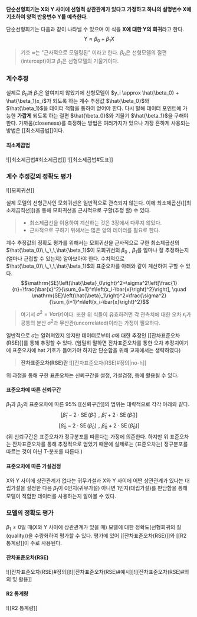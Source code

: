 **단순선형회기는 X와 Y 사이에 선형적 상관관계가 있다고 가정하고 하나의 설명변수 X에 기초하여 양적 반응변수 Y를 예측한다.** 

단순선형회기는 다음과 같이 나타낼 수 있으며 이 식을 **X에 대한 Y의 회귀**라고 한다.
$$ Y \approx \beta_0 + \beta_1X$$
> 기호 $\approx$는 "근사적으로 모델링된" 이라고 한다.
> $\beta_0$은 선형모델의 절편(intercept)이고 $\beta_1$은 선형모델의 기울기이다.

### 계수추정
실제로 $\beta_0$과 $\beta_1$은 알여지지 않았기에 선형모델이 $y_i \approx \hat{\beta_0} + \hat{\beta_1}x_i$가 되도록 하는 계수 추정값 $\hat{\beta_0}$와 $\hat{\beta_1}$을 데이터 적합을 통하여 얻어야 한다. 다시 말해 데이터 포인트에 가능한 **가깝게** 되도록 하는 절편 $\hat{\beta_0}$와 기울기 $\hat{\beta_1}$을 구해야 한다.
가까움(closeness)를 측정하는 방법은 여러가지가 있으나 가장 흔하게 사용되는 방법은 [[최소제곱법]]이다.

#### 최소제곱법

![[최소제곱법#최소제곱법]]
![[최소제곱법#도표]]

### 계수 추정값의 정확도 평가
![[모회귀선]]

실제 모델의 선형근사인 모회귀선은 일반적으로 관측되지 않는다. 이에 최소제곱선([[최소제곱직선]])을 통해 모회귀선을 근사적으로 구할(추정 할) 수 있다.
>* 최소제곱선을 이용하여 계산하는 것은 3장에서 다루지 않았다.
>* 근사적으로 구하기 위해서는 많은 양의 데이터를 필요로 한다.

계수 추정값의 정확도 평가를 위해서는 모회귀선을 근사적으로 구한 최소제곱선의 $\hat{\beta_0}\,\,,\,\,\hat{\beta_1}$이 모회귀선의 $\beta_0\,\,,\,\,\beta_1$를 얼마나 잘 추정하는지(얼마나 근접할 수 있는지) 알아보아야 한다. 수치적으로 $\hat{\beta_0}\,\,,\,\,\hat{\beta_1}$의 표준오차를 아래와 같이 계산하여 구할 수 있다.
$$\mathrm{SE}\left(\hat{\beta}_0\right)^2=\sigma^2\left[\frac{1}{n}+\frac{\bar{x}^2}{\sum_{i=1}^n\left(x_i-\bar{x}\right)^2}\right], \quad \mathrm{SE}\left(\hat{\beta}_1\right)^2=\frac{\sigma^2}{\sum_{i=1}^n\left(x_i-\bar{x}\right)^2}$$
>여기서 $\sigma^2=Var(\epsilon)$이다. 또한 위 식들이 유효하려면 각 관측치에 대한 오차 $\epsilon_i$가 공통의 분산 $\sigma^2$과 무산관(uncorrelated)이라는 가정이 필요하다.

일반적으로 $\sigma$는 알려져있지 않지만 데이터로부터 $\sigma$에 대한 추정인 [[잔차표준오차(RSE)]]를 통해 추정할 수 있다.
(엄밀히 말하면 잔차표준오차를 통한 오차 추정치이기에 표준오차에 hat 기호가 들어가야 하지만 단순함을 위해 교재에서는 생략하였다)

> **잔차표준오차(RSE)란**
> ![[잔차표준오차(RSE)#정의|no-h]]

위 과정을 통해 구한 표준오차는 신뢰구간을 설정, 가설검정, 등에 활용될 수 있다.

#### 표준오차에 따른 신뢰구간
$\beta_1$과 $\beta_0$의 표준오차에 따른 95% [[신뢰구간]]의 범위는 대략적으로 각각 아래와 같다. 
$$\left[\hat{\beta}_1-2 \cdot \operatorname{SE}\left(\hat{\beta}_1\right)\,\,,\,\,\hat{\beta}_1+2 \cdot \operatorname{SE}\left(\hat{\beta}_1\right)\right]$$
$$\left[\hat{\beta}_0-2 \cdot \operatorname{SE}\left(\hat{\beta}_0\right)\,\,,\,\,\hat{\beta}_0+2 \cdot \operatorname{SE}\left(\hat{\beta}_0\right)\right]$$
(위 신뢰구간은 표준오차가 정규분포를 따른다는 가정에 의존한다. 하지만 위 표준오차는 잔차표준오차를 통해 추정적으로 얻었기 때문에 실제로는 (표준오차는) 정규분포를 따르는 것이 아닌 T-분포를 따른다.)

#### 표준오차에 따른 가설검정
X와 Y 사이에 상관관계가 없다는 귀무가설과 X와 Y 사이에 어떤 상관관계가 있다는 대립가설을 설정한 다음 $\beta_1$이 0인지(귀무가설) 아니면 1인지(대립가설)를 판담함을 통해 모델이 적합한 데이터를 사용하는지 알아볼 수 있다.

### 모델의 정확도 평가
$\beta_1 \neq 0$일 때(X와 Y 사이에 상관관계가 있을 때) 모델에 대한 정확도(선형회귀의 질(quality))을 수량화하여 평가할 수 있다. 평가에 있어 [[잔차표준오차(RSE)]]와 [[R2 통계량]]이 주로 사용된다. 

#### 잔차표준오차(RSE)
![[잔차표준오차(RSE)#정의]]![[잔차표준오차(RSE)#예시]]![[잔차표준오차(RSE)#의의 및 활용]]
#### R2 통계량
![[R2 통계량]]